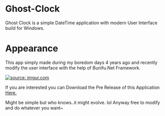 
# Ghost-Clock
Ghost Clock is a simple DateTime application with modern User Interface build for Windows. 

# Appearance

This app simply made during my boredom days 4 years ago and recently modify the user interface with the help of Bunifu.Net Framework.

<a href="http://imgur.com/IE5f7rU"><img src="http://i.imgur.com/IE5f7rU.png" title="source: imgur.com" /></a>

If you are interested you can Download the Pre Release of this Application <a href="https://github.com/Akihisa17/Ghost-Clock/releases"> Here. </a>

Might be simple but who knows..it might evolve. lol Anyway free to modify and do whatever you want~
